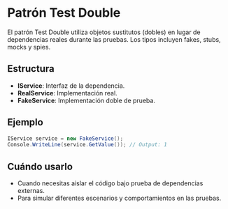 # Patrón Test Double

El patrón Test Double utiliza objetos sustitutos (dobles) en lugar de dependencias reales durante las pruebas. Los tipos incluyen fakes, stubs, mocks y spies.

## Estructura

- **IService**: Interfaz de la dependencia.
- **RealService**: Implementación real.
- **FakeService**: Implementación doble de prueba.

## Ejemplo

```csharp
IService service = new FakeService();
Console.WriteLine(service.GetValue()); // Output: 1
```

## Cuándo usarlo

- Cuando necesitas aislar el código bajo prueba de dependencias externas.
- Para simular diferentes escenarios y comportamientos en las pruebas.
